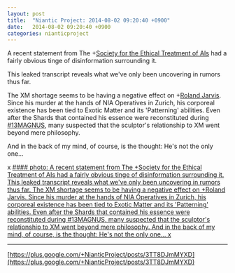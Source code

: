 ```yaml
---
layout: post
title:  "Niantic Project: 2014-08-02 09:20:40 +0900"
date:   2014-08-02 09:20:40 +0900
categories: nianticproject
---
```

A recent statement from The +[Society for the Ethical Treatment of AIs](https://plus.google.com/107293393622139455503 "") had a fairly obvious tinge of disinformation surrounding it.

This leaked transcript reveals what we've only been uncovering in rumors thus far.

The XM shortage seems to be having a negative effect on +[Roland Jarvis](https://plus.google.com/103568659333550762891 ""). Since his murder at the hands of NIA Operatives in Zurich, his corporeal existence has been tied to Exotic Matter and its 'Patterning' abilities. Even after the Shards that contained his essence were reconstituted during [#13MAGNUS](https://plus.google.com/s/%2313MAGNUS ""), many suspected that the sculptor's relationship to XM went beyond mere philosophy.

And in the back of my mind, of course, is the thought: He's not the only one...

x
[#### photo: A recent statement from The +Society for the Ethical Treatment of AIs had a fairly obvious tinge of disinformation surrounding it.
This leaked transcript reveals what we've only been uncovering in rumors thus far.
The XM shortage seems to be having a negative effect on +Roland Jarvis. Since his murder at the hands of NIA Operatives in Zurich, his corporeal existence has been tied to Exotic Matter and its 'Patterning' abilities. Even after the Shards that contained his essence were reconstituted during #13MAGNUS, many suspected that the sculptor's relationship to XM went beyond mere philosophy.
And in the back of my mind, of course, is the thought: He's not the only one...
x](https://lh3.googleusercontent.com/-Q49E_WaEEHs/U9wu0WfhCUI/AAAAAAAAcFI/42BnbzcPv6g/w1200-h1553/ADeadMan.png "")
- - -
[https://plus.google.com/+NianticProject/posts/3TT8DJmMYXD](https://plus.google.com/+NianticProject/posts/3TT8DJmMYXD)
